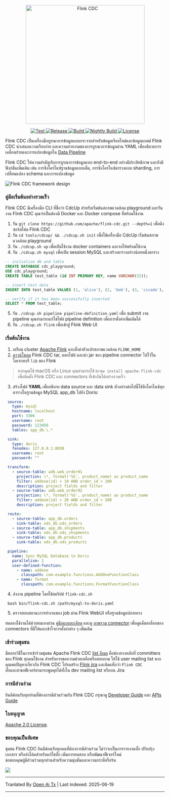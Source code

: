 <p align="center">
  <a href="https://nightlies.apache.org/flink/flink-cdc-docs-stable/"><img src="https://raw.githubusercontent.com/apache/flink-cdc/master/docs/static/fig/flinkcdc-logo.png" alt="Flink CDC" style="width: 375px;"></a>
</p>
<p align="center">
<a href="https://github.com/apache/flink-cdc/" target="_blank">
    <img src="https://img.shields.io/github/stars/apache/flink-cdc?style=social&label=Star&maxAge=2592000" alt="Test">
</a>
<a href="https://github.com/apache/flink-cdc/releases" target="_blank">
    <img src="https://img.shields.io/github/v/release/apache/flink-cdc?color=yellow" alt="Release">
</a>
<a href="https://github.com/apache/flink-cdc/actions/workflows/flink_cdc_ci.yml" target="_blank">
    <img src="https://img.shields.io/github/actions/workflow/status/apache/flink-cdc/flink_cdc_ci.yml?branch=master" alt="Build">
</a>
<a href="https://github.com/apache/flink-cdc/actions/workflows/flink_cdc_ci_nightly.yml" target="_blank">
    <img src="https://img.shields.io/github/actions/workflow/status/apache/flink-cdc/flink_cdc_ci_nightly.yml?branch=master&label=nightly" alt="Nightly Build">
</a>
<a href="https://github.com/apache/flink-cdc/tree/master/LICENSE" target="_blank">
    <img src="https://img.shields.io/static/v1?label=license&message=Apache License 2.0&color=white" alt="License">
</a>
</p>


Flink CDC เป็นเครื่องมือบูรณาการข้อมูลแบบกระจายสำหรับข้อมูลเรียลไทม์และข้อมูลแบตช์ Flink CDC นำเสนอความเรียบง่าย 
และความสวยงามของการบูรณาการข้อมูลผ่าน YAML เพื่ออธิบายการเคลื่อนย้ายและการแปลงข้อมูลใน 
[Data Pipeline](https://raw.githubusercontent.com/apache/flink-cdc/master/docs/content/docs/core-concept/data-pipeline.md) 

Flink CDC ให้ความสำคัญกับการบูรณาการข้อมูลแบบ end-to-end อย่างมีประสิทธิภาพ และยังมีฟังก์ชันเพิ่มเติม เช่น 
การซิงโครไนซ์ฐานข้อมูลแบบเต็ม, การซิงโครไนซ์ตารางแบบ sharding, การเปลี่ยนแปลง schema และการแปลงข้อมูล

![Flink CDC framework design](https://raw.githubusercontent.com/apache/flink-cdc/master/docs/static/fig/architecture.png)

### คู่มือเริ่มต้นอย่างรวดเร็ว

Flink CDC มีเครื่องมือ CLI ที่ชื่อว่า CdcUp สำหรับเริ่มต้นสภาพแวดล้อม playground และรันงาน Flink CDC
คุณจำเป็นต้องมี Docker และ Docker compose ที่พร้อมใช้งาน

1. รัน `git clone https://github.com/apache/flink-cdc.git --depth=1` เพื่อดึงซอร์สโค้ด Flink CDC
2. รัน `cd tools/cdcup/ && ./cdcup.sh init` เพื่อใช้เครื่องมือ CdcUp เริ่มต้นสภาพแวดล้อม playground
3. รัน `./cdcup.sh up` เพื่อเปิดใช้งาน docker containers และรอให้พร้อมใช้งาน
4. รัน `./cdcup.sh mysql` เพื่อเปิด session MySQL และสร้างตารางอย่างน้อยหนึ่งตาราง

```sql
-- initialize db and table
CREATE DATABASE cdc_playground;
USE cdc_playground;
CREATE TABLE test_table (id INT PRIMARY KEY, name VARCHAR(32));

-- insert test data
INSERT INTO test_table VALUES (1, 'alice'), (2, 'bob'), (3, 'cicada'), (4, 'derrida');

-- verify if it has been successfully inserted
SELECT * FROM test_table;
```

5. รัน `./cdcup.sh pipeline pipeline-definition.yaml` เพื่อ submit งาน pipeline คุณสามารถแก้ไขไฟล์ pipeline definition เพื่อการตั้งค่าเพิ่มเติมได้
6. รัน `./cdcup.sh flink` เพื่อเข้าสู่ Flink Web UI

### เริ่มต้นใช้งาน

1. เตรียม cluster [Apache Flink](https://nightlies.apache.org/flink/flink-docs-master/docs/try-flink/local_installation/#starting-and-stopping-a-local-cluster) และตั้งค่าตัวแปรสภาพแวดล้อม `FLINK_HOME`
2. [ดาวน์โหลด](https://github.com/apache/flink-cdc/releases) Flink CDC tar, แตกไฟล์ และนำ jar ของ pipeline connector ไปไว้ในไดเรกทอรี `lib` ของ Flink

> หากคุณใช้ macOS หรือ Linux คุณสามารถใช้ `brew install apache-flink-cdc` เพื่อติดตั้ง Flink CDC และ connectors ที่เข้ากันได้อย่างรวดเร็ว

3. สร้างไฟล์ **YAML** เพื่ออธิบาย data source และ data sink ตัวอย่างต่อไปนี้ใช้ซิงโครไนซ์ทุกตารางในฐานข้อมูล MySQL app_db ไปยัง Doris:
  ```yaml
   source:
     type: mysql
     hostname: localhost
     port: 3306
     username: root
     password: 123456
     tables: app_db.\.*

   sink:
     type: doris
     fenodes: 127.0.0.1:8030
     username: root
     password: ""

   transform:
     - source-table: adb.web_order01
       projection: \*, format('%S', product_name) as product_name
       filter: addone(id) > 10 AND order_id > 100
       description: project fields and filter
     - source-table: adb.web_order02
       projection: \*, format('%S', product_name) as product_name
       filter: addone(id) > 20 AND order_id > 200
       description: project fields and filter

   route:
     - source-table: app_db.orders
       sink-table: ods_db.ods_orders
     - source-table: app_db.shipments
       sink-table: ods_db.ods_shipments
     - source-table: app_db.products
       sink-table: ods_db.ods_products

   pipeline:
     name: Sync MySQL Database to Doris
     parallelism: 2
     user-defined-function:
       - name: addone
         classpath: com.example.functions.AddOneFunctionClass
       - name: format
         classpath: com.example.functions.FormatFunctionClass
  ```
4. ส่งงาน pipeline โดยใช้สคริปต์ `flink-cdc.sh`
 ```shell
  bash bin/flink-cdc.sh /path/mysql-to-doris.yaml
 ```
5. ตรวจสอบสถานะการทำงานของ job ผ่าน Flink WebUI หรือฐานข้อมูลปลายทาง

ทดลองใช้งานได้ด้วยตนเองผ่าน [คู่มือแบบละเอียด](https://raw.githubusercontent.com/apache/flink-cdc/master/docs/content/docs/get-started/quickstart/mysql-to-doris.md) 
และดู [ภาพรวม connector](https://raw.githubusercontent.com/apache/flink-cdc/master/docs/content/docs/connectors/pipeline-connectors/overview.md) เพื่อดูแค็ตตาล็อกของ connectors ที่มีให้และเข้าใจการตั้งค่าต่าง ๆ เพิ่มเติม

### เข้าร่วมชุมชน

มีหลายวิธีในการเข้าร่วมชุมชน Apache Flink CDC
[list อีเมล](https://flink.apache.org/what-is-flink/community/#mailing-lists) คือช่องทางหลักที่ committers ของ Flink ทุกคนใช้งาน สำหรับการขอความช่วยเหลือหรือสอบถาม ให้ใช้ user mailing list หากคุณพบปัญหาเกี่ยวกับ Flink CDC โปรดสร้าง [Flink jira](https://issues.apache.org/jira/projects/FLINK/summary) และติดแท็กว่า `Flink CDC`   
บั๊กและคำขอฟีเจอร์สามารถพูดคุยได้ทั้งใน dev mailing list หรือบน Jira


### การมีส่วนร่วม

ยินดีต้อนรับทุกท่านที่ต้องการมีส่วนร่วมกับ Flink CDC กรุณาดู [Developer Guide](https://raw.githubusercontent.com/apache/flink-cdc/master/docs/content/docs/developer-guide/contribute-to-flink-cdc.md)
และ [APIs Guide](https://raw.githubusercontent.com/apache/flink-cdc/master/docs/content/docs/developer-guide/understand-flink-cdc-api.md)


### ใบอนุญาต

[Apache 2.0 License](LICENSE).


### ขอบคุณเป็นพิเศษ

ชุมชน Flink CDC ยินดีต้อนรับทุกคนที่ต้องการมีส่วนร่วม ไม่ว่าจะเป็นการรายงานบั๊ก
ปรับปรุงเอกสาร หรือส่งโค้ดสำหรับแก้ไขบั๊ก เพิ่มการทดสอบ หรือพัฒนาฟีเจอร์ใหม่    
ขอขอบคุณผู้มีส่วนร่วมทุกท่านสำหรับความมุ่งมั่นและความกระตือรือร้น

<a href="https://github.com/apache/flink-cdc/graphs/contributors">
  <img src="https://contrib.rocks/image?repo=apache/flink-cdc"/>
</a>


---

Tranlated By [Open Ai Tx](https://github.com/OpenAiTx/OpenAiTx) | Last indexed: 2025-06-19

---